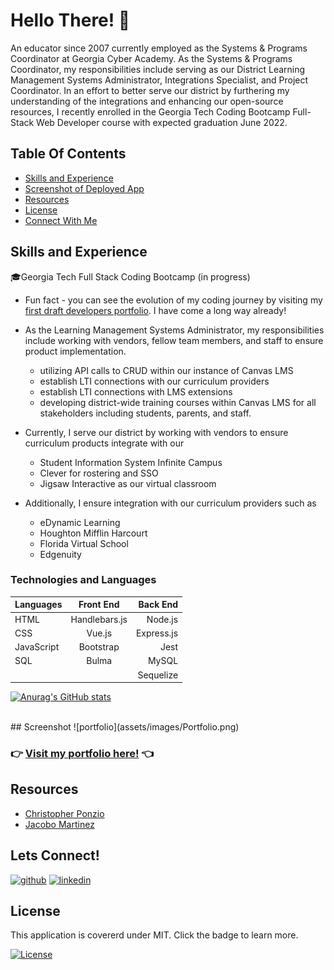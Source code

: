 # Hello There! 👋

An educator since 2007 currently employed as the Systems & Programs Coordinator at Georgia Cyber Academy. As the Systems & Programs Coordinator, my responsibilities include serving as our District Learning Management Systems Administrator, Integrations Specialist, and Project Coordinator.
In an effort to better serve our district by furthering my understanding of the integrations and enhancing our open-source resources, I recently enrolled in the Georgia Tech Coding Bootcamp Full-Stack Web Developer course with expected graduation June 2022.
 

## Table Of Contents 
 - [Skills and Experience](#skills-and-experience)
 - [Screenshot of Deployed App](#screenshot)
 - [Resources](#resources)
 - [License](#license)
 - [Connect With Me](#Lets-Connect)

## Skills and Experience

🎓Georgia Tech Full Stack Coding Bootcamp (in progress)
* Fun fact - you can see the evolution of my coding journey by visiting my [first draft developers portfolio](https://github.com/mblackwellgca/initialPortfolio). I have come a long way already! 
* As the Learning Management Systems Administrator, my responsibilities include working with vendors, fellow team members, and staff to ensure product implementation. 
    * utilizing API calls to CRUD within our instance of Canvas LMS 
    * establish LTI connections with our curriculum providers 
    * establish LTI connections with LMS extensions 
    * developing district-wide training courses within Canvas LMS for all stakeholders including students, parents, and staff. 

* Currently, I serve our district by working with vendors to ensure curriculum products integrate with our 
    * Student Information System Infinite Campus
    * Clever for rostering and SSO
    * Jigsaw Interactive as our virtual classroom

* Additionally, I ensure integration with our curriculum providers such as 
    * eDynamic Learning
    * Houghton Mifflin Harcourt
    * Florida Virtual School
    * Edgenuity


### Technologies and Languages

| Languages     | Front End     | Back End  |
| ------------- |:-------------:| ---------:|
| HTML          | Handlebars.js | Node.js   |
| CSS           | Vue.js        | Express.js|
| JavaScript    | Bootstrap     | Jest      |
| SQL           | Bulma         | MySQL     |
|               |               | Sequelize |


[![Anurag's GitHub stats](https://github-readme-stats.vercel.app/api?username=mblackwellgca&show_icons=true&theme=nightowl)](https://github.com/anuraghazra/github-readme-stats)

<br>
## Screenshot
![portfolio](assets/images/Portfolio.png)

<br>

### :point_right: [Visit my portfolio here!](https://mblackwellgca.github.io/Portfolio/) :point_left:


## Resources
- [Christopher Ponzio](https://github.com/ChristopherPonzio)
- [Jacobo Martinez](https://github.com/cobidev)

## Lets Connect!

[<img src='https://cdn.jsdelivr.net/npm/simple-icons@3.0.1/icons/github.svg' alt='github' height='40'>](https://github.com/mblackwellgca)  [<img src='https://cdn.jsdelivr.net/npm/simple-icons@3.0.1/icons/linkedin.svg' alt='linkedin' height='40'>](www.linkedin.com/in/michelle-b-45b5a5224)

## License
 This application is covererd under MIT. Click the badge to learn more. 

 [![License](https://img.shields.io/badge/License-MIT-blueviolet.svg)](https://opensource.org/licenses/MIT)